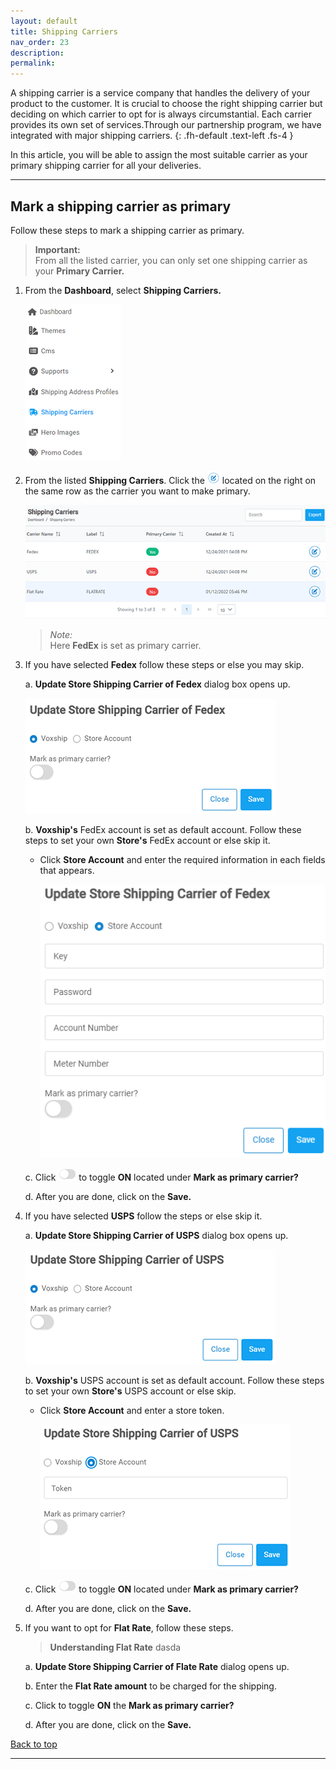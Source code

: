 ```yaml
---
layout: default
title: Shipping Carriers
nav_order: 23
description:
permalink:
---
```


A shipping carrier is a service company that handles the delivery of your product to the customer. It is crucial to choose the right shipping carrier but deciding on which carrier to opt for is always circumstantial. Each carrier provides its own set of services.Through our partnership program, we have integrated with major shipping carriers.
{: .fh-default .text-left .fs-4 }

In this article, you will be able to assign the most suitable carrier as your primary shipping carrier for all your deliveries.

---

## **Mark a shipping carrier as primary**

Follow these steps to mark a shipping carrier as primary.

> **Important:** <br>
> From all the listed carrier, you can only set one shipping carrier as your **Primary Carrier.**

1. From the **Dashboard**, select **Shipping Carriers.**

   ![shipping_carrier_dashboard](../../images/shippingcarriers/shippingcarrier_dashboard.png)

2. From the listed **Shipping Carriers**. Click the ![edit_button](../../images/buttons/editbtn.png) located on the right on the same row as the carrier you want to make primary.

   ![shippingcarriers_page](../../images/shippingcarriers/shippingcarrier_page.png)

   > _Note:_ <br>
   > Here **FedEx** is set as primary carrier.

3. If you have selected **Fedex** follow these steps or else you may skip.

   a. **Update Store Shipping Carrier of Fedex** dialog box opens up.

   ![fedex_update](../../images/shippingcarriers/fedex_update.png)

   b. **Voxship's** FedEx account is set as default account. Follow these steps to set your own **Store's** FedEx account or else skip it.

   - Click **Store Account** and enter the required information in each fields that appears.

     ![store_account](../../images/shippingcarriers/fedex_update_store.png)

   c. Click ![toggle_button](../../images/buttons/off.png) to toggle **ON** located under **Mark as primary carrier?**

   d. After you are done, click on the **Save.**

4. If you have selected **USPS** follow the steps or else skip it.

   a. **Update Store Shipping Carrier of USPS** dialog box opens up.

   ![usps_dialog](../../images/shippingcarriers/usps_update.png)

   b. **Voxship's** USPS account is set as default account. Follow these steps to set your own **Store's** USPS account or else skip.

   - Click **Store Account** and enter a store token.

     ![store_token](../../images/shippingcarriers/usps_update_store.png)

   c. Click ![toggle_button](../../images/buttons/off.png) to toggle **ON** located under **Mark as primary carrier?**

   d. After you are done, click on the **Save.**

5. If you want to opt for **Flat Rate**, follow these steps.

   > **Understanding Flat Rate**
   > dasda

   a. **Update Store Shipping Carrier of Flate Rate** dialog opens up.

   b. Enter the **Flat Rate amount** to be charged for the shipping.

   c. Click to toggle **ON** the **Mark as primary carrier?**

   d. After you are done, click on the **Save.**

<a href="#top" id="back-to-top">Back to top</a>

---
